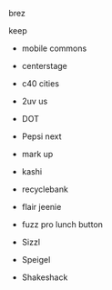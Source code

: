 brez

keep 

- mobile commons
- centerstage
- c40 cities
- 2uv us
- DOT
- Pepsi next
- mark up
- kashi
- recyclebank


- flair jeenie
- fuzz pro lunch button
- Sizzl
- Speigel
- Shakeshack
